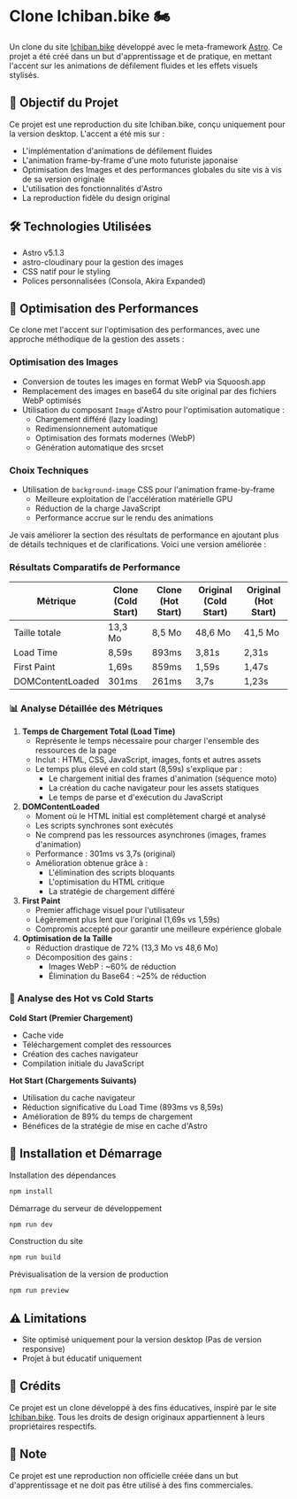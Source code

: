 # Clone Ichiban.bike 🏍️

Un clone du site [Ichiban.bike](https://www.ichiban.bike/) développé avec le meta-framework [Astro](https://astro.build/). Ce projet a été créé dans un but d'apprentissage et de pratique, en mettant l'accent sur les animations de défilement fluides et les effets visuels stylisés.

## 🎯 Objectif du Projet

Ce projet est une reproduction du site Ichiban.bike, conçu uniquement pour la version desktop. L'accent a été mis sur :
- L'implémentation d'animations de défilement fluides
- L'animation frame-by-frame d'une moto futuriste japonaise
- Optimisation des Images et des performances globales du site vis à vis de sa version originale
- L'utilisation des fonctionnalités d'Astro
- La reproduction fidèle du design original

## 🛠️ Technologies Utilisées

- Astro v5.1.3
- astro-cloudinary pour la gestion des images
- CSS natif pour le styling
- Polices personnalisées (Consola, Akira Expanded)

## 🚀 Optimisation des Performances

Ce clone met l'accent sur l'optimisation des performances, avec une approche méthodique de la gestion des assets :

### Optimisation des Images
- Conversion de toutes les images en format WebP via Squoosh.app
- Remplacement des images en base64 du site original par des fichiers WebP optimisés
- Utilisation du composant `Image` d'Astro pour l'optimisation automatique :
  - Chargement différé (lazy loading)
  - Redimensionnement automatique
  - Optimisation des formats modernes (WebP)
  - Génération automatique des srcset

### Choix Techniques
- Utilisation de `background-image` CSS pour l'animation frame-by-frame
  - Meilleure exploitation de l'accélération matérielle GPU
  - Réduction de la charge JavaScript
  - Performance accrue sur le rendu des animations

Je vais améliorer la section des résultats de performance en ajoutant plus de détails techniques et de clarifications. Voici une version améliorée :

### Résultats Comparatifs de Performance

| Métrique         | Clone (Cold Start) | Clone (Hot Start) | Original (Cold Start) | Original (Hot Start) |
| ---------------- | ------------------ | ----------------- | --------------------- | -------------------- |
| Taille totale    | 13,3 Mo            | 8,5 Mo            | 48,6 Mo               | 41,5 Mo              |
| Load Time        | 8,59s              | 893ms             | 3,81s                 | 2,31s                |
| First Paint      | 1,69s              | 859ms             | 1,59s                 | 1,47s                |
| DOMContentLoaded | 301ms              | 261ms             | 3,7s                  | 1,23s                |

### 📊 Analyse Détaillée des Métriques

1.  **Temps de Chargement Total (Load Time)**
    -   Représente le temps nécessaire pour charger l'ensemble des ressources de la page
    -   Inclut : HTML, CSS, JavaScript, images, fonts et autres assets
    -   Le temps plus élevé en cold start (8,59s) s'explique par :
        -   Le chargement initial des frames d'animation (séquence moto)
        -   La création du cache navigateur pour les assets statiques
        -   Le temps de parse et d'exécution du JavaScript
2.  **DOMContentLoaded**
    -   Moment où le HTML initial est complètement chargé et analysé
    -   Les scripts synchrones sont exécutés
    -   Ne comprend pas les ressources asynchrones (images, frames d'animation)
    -   Performance : 301ms vs 3,7s (original)
    -   Amélioration obtenue grâce à :
        -   L'élimination des scripts bloquants
        -   L'optimisation du HTML critique
        -   La stratégie de chargement différé
3.  **First Paint**
    -   Premier affichage visuel pour l'utilisateur
    -   Légèrement plus lent que l'original (1,69s vs 1,59s)
    -   Compromis accepté pour garantir une meilleure expérience globale
4.  **Optimisation de la Taille**
    -   Réduction drastique de 72% (13,3 Mo vs 48,6 Mo)
    -   Décomposition des gains :
        -   Images WebP : ~60% de réduction
        -   Élimination du Base64 : ~25% de réduction

### 🔄 Analyse des Hot vs Cold Starts

**Cold Start (Premier Chargement)**

-   Cache vide
-   Téléchargement complet des ressources
-   Création des caches navigateur
-   Compilation initiale du JavaScript

**Hot Start (Chargements Suivants)**

-   Utilisation du cache navigateur
-   Réduction significative du Load Time (893ms vs 8,59s)
-   Amélioration de 89% du temps de chargement
-   Bénéfices de la stratégie de mise en cache d'Astro


## 🚀 Installation et Démarrage
Installation des dépendances
```bash
npm install
```

Démarrage du serveur de développement
```bash
npm run dev
```
Construction du site
```bash
npm run build
```

Prévisualisation de la version de production
```bash
npm run preview
```


## ⚠️ Limitations

- Site optimisé uniquement pour la version desktop (Pas de version responsive)
- Projet à but éducatif uniquement

## 🎨 Crédits

Ce projet est un clone développé à des fins éducatives, inspiré par le site [Ichiban.bike](https://www.ichiban.bike/). Tous les droits de design originaux appartiennent à leurs propriétaires respectifs.

## 📝 Note

Ce projet est une reproduction non officielle créée dans un but d'apprentissage et ne doit pas être utilisé à des fins commerciales.